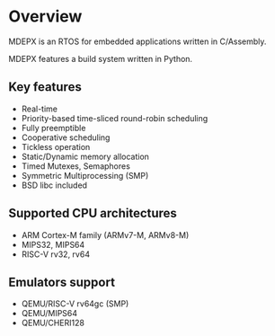 # Overview

MDEPX is an RTOS for embedded applications written in C/Assembly.

MDEPX features a build system written in Python.

## Key features
- Real-time
- Priority-based time-sliced round-robin scheduling
- Fully preemptible
- Cooperative scheduling
- Tickless operation
- Static/Dynamic memory allocation
- Timed Mutexes, Semaphores
- Symmetric Multiprocessing (SMP)
- BSD libc included

## Supported CPU architectures
- ARM Cortex-M family (ARMv7-M, ARMv8-M)
- MIPS32, MIPS64
- RISC-V rv32, rv64

## Emulators support
- QEMU/RISC-V rv64gc (SMP)
- QEMU/MIPS64
- QEMU/CHERI128
